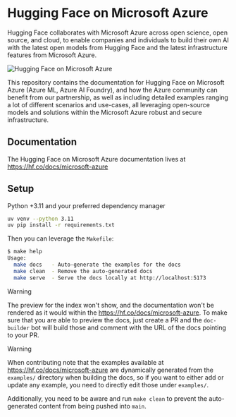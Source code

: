 # Hugging Face on Microsoft Azure

Hugging Face collaborates with Microsoft Azure across open science, open source, and cloud, to enable companies and individuals to build their own AI with the latest open models from Hugging Face and the latest infrastructure features from Microsoft Azure.

![Hugging Face on Microsoft Azure](https://huggingface.co/datasets/huggingface/documentation-images/resolve/main/microsoft-azure/thumbnail.png)

This repository contains the documentation for Hugging Face on Microsoft Azure (Azure ML, Azure AI Foundry), and how the Azure community can benefit from our partnership, as well as including detailed examples ranging a lot of different scenarios and use-cases, all leveraging open-source models and solutions within the Microsoft Azure robust and secure infrastructure.

## Documentation

The Hugging Face on Microsoft Azure documentation lives at https://hf.co/docs/microsoft-azure

## Setup

Python +3.11 and your preferred dependency manager

```bash
uv venv --python 3.11
uv pip install -r requirements.txt
```

Then you can leverage the `Makefile`:

```bash
$ make help
Usage:
  make docs   - Auto-generate the examples for the docs
  make clean  - Remove the auto-generated docs
  make serve  - Serve the docs locally at http://localhost:5173
```

> [!WARNING]
> The preview for the index won't show, and the documentation won't be rendered as it would
> within the https://hf.co/docs/microsoft-azure. To make sure that you are able to preview the
> docs, just create a PR and the `doc-builder` bot will build those and comment with the URL
> of the docs pointing to your PR.

> [!WARNING]
> When contributing note that the examples available at https://hf.co/docs/microsoft-azure
> are dynamically generated from the `examples/` directory when building the docs, so if
> you want to either add or update any example, you need to directly edit those under `examples/`.
>
> Additionally, you need to be aware and run `make clean` to prevent the auto-generated
> content from being pushed into `main`.

